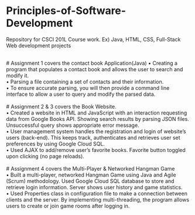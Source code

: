 # Principles-of-Software-Development
Repository for CSCI 201L Course work. Ex) Java, HTML, CSS, Full-Stack Web development projects

<br />
# Assignment 1 covers the contact book Application(Java)
•	Creating a program that populates a contact book and allows the user to search and modify it.<br />
•	Parsing a file containing a set of contacts and their information.<br />
•	To ensure accurate parsing, you will then provide a command line interface to allow a user to query and modify the parsed data.<br />
<br />
# Assignment 2 & 3 covers the Book Website.<br />
•	Created a website in HTML and JavaScript with an interaction requesting data from Google Books API. Showing search results by parsing JSON files. Unsuccessful query shows appropriate error message. <br />
•	User management system handles the registration and login of website’s users (back-end). This keeps track, authenticates and retrieves user set preferences by using Google Cloud SQL.<br />
•	Used AJAX to add/remove user’s favorite books. Favorite button toggled upon clicking (no page reloads).
<br />
<br />
# Assignment 4 covers the Multi-Player & Networked Hangman Game <br />
• Built a multi-player, networked Hangman Game using Java and Agile (Scrum) methodology. Used Google Cloud SQL
database to store and retrieve login information. Server shows user history and game statistics.<br />
• Used Properties class in configuration file to make a connection between clients and the server. By implementing
multi-threading, the program allows users to create or join game rooms after logging in.<br />
